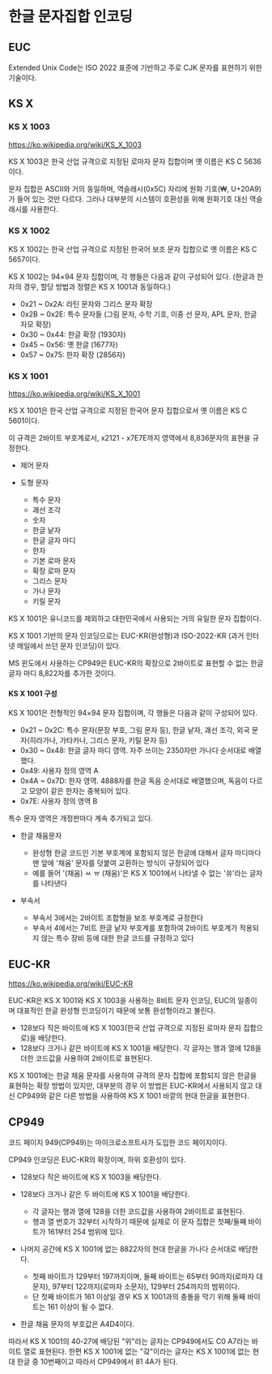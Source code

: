 # 한글 문자집합 인코딩

## EUC

Extended Unix Code는 ISO 2022 표준에 기반하고 주로 CJK 문자를 표현하기 위한 기술이다.

## KS X

### KS X 1003

<https://ko.wikipedia.org/wiki/KS_X_1003>

KS X 1003은 한국 산업 규격으로 지정된 로마자 문자 집합이며 옛 이름은 KS C 5636이다.

문자 집합은 ASCII와 거의 동일하며, 역슬래시(0x5C) 자리에 원화 기호(₩, U+20A9)가 들어 있는 것만 다르다.
그러나 대부분의 시스템이 호환성을 위해 원화기호 대신 역슬래시를 사용한다.

### KS X 1002

KS X 1002는 한국 산업 규격으로 지정된 한국어 보조 문자 집합으로 옛 이름은 KS C 5657이다.

KS X 1002는 94×94 문자 집합이며, 각 행들은 다음과 같이 구성되어 있다. (한글과 한자의 경우, 할당 방법과 정렬은 KS X 1001과 동일하다.)

- 0x21 ~ 0x2A: 라틴 문자와 그리스 문자 확장
- 0x2B ~ 0x2E: 특수 문자들 (그림 문자, 수학 기호, 이중 선 문자, APL 문자, 한글 자모 확장)
- 0x30 ~ 0x44: 한글 확장 (1930자)
- 0x45 ~ 0x56: 옛 한글 (1677자)
- 0x57 ~ 0x75: 한자 확장 (2856자)

### KS X 1001

<https://ko.wikipedia.org/wiki/KS_X_1001>

KS X 1001은 한국 산업 규격으로 지정된 한국어 문자 집합으로서 옛 이름은 KS C 5601이다.

이 규격은 2바이트 부호계로서, x2121 - x7E7E까지 영역에서 8,836문자의 표현을 규정한다.

- 제어 문자

- 도형 문자

  - 특수 문자
  - 괘선 조각
  - 숫자
  - 한글 낱자
  - 한글 글자 마디
  - 한자
  - 기본 로마 문자
  - 확장 로마 문자
  - 그리스 문자
  - 가나 문자
  - 키릴 문자

KS X 1001은 유니코드를 제외하고 대한민국에서 사용되는 거의 유일한 문자 집합이다.

KS X 1001 기반의 문자 인코딩으로는 EUC-KR(완성형)과 ISO-2022-KR (과거 인터넷 메일에서 쓰던 문자 인코딩)이 있다.

MS 윈도에서 사용하는 CP949은 EUC-KR의 확장으로 2바이트로 표현할 수 없는 한글 글자 마디 8,822자를 추가한 것이다.

#### KS X 1001 구성

KS X 1001은 전형적인 94×94 문자 집합이며, 각 행들은 다음과 같이 구성되어 있다.

- 0x21 ~ 0x2C: 특수 문자(문장 부호, 그림 문자 등), 한글 낱자, 괘선 조각, 외국 문자(히라가나, 가타카나, 그리스 문자, 키릴 문자 등)
- 0x30 ~ 0x48: 한글 글자 마디 영역. 자주 쓰이는 2350자만 가나다 순서대로 배열했다.
- 0x49: 사용자 정의 영역 A
- 0x4A ~ 0x7D: 한자 영역. 4888자를 한글 독음 순서대로 배열했으며, 독음이 다르고 모양이 같은 한자는 중복되어 있다.
- 0x7E: 사용자 정의 영역 B

특수 문자 영역은 개정판마다 계속 추가되고 있다.

- 한글 채움문자

  - 완성형 한글 코드인 기본 부호계에 포함되지 않은 한글에 대해서 글자 마디마다 맨 앞에 '채움' 문자를 덧붙여 교환하는 방식이 규정되어 있다
  - 예를 들어 '(채움) ㅆ ㅠ (채움)'은 KS X 1001에서 나타낼 수 없는 '쓔'라는 글자를 나타낸다

- 부속서

  - 부속서 3에서는 2바이트 조합형을 보조 부호계로 규정한다
  - 부속서 4에서는 7비트 한글 낱자 부호계를 포함하여 2바이트 부호계가 적용되지 않는 특수 장비 등에 대한 한글 코드를 규정하고 있다

## EUC-KR

<https://ko.wikipedia.org/wiki/EUC-KR>

EUC-KR은 KS X 1001와 KS X 1003을 사용하는 8비트 문자 인코딩, EUC의 일종이며 대표적인 한글 완성형 인코딩이기 때문에 보통 완성형이라고 불린다.

- 128보다 작은 바이트에 KS X 1003(한국 산업 규격으로 지정된 로마자 문자 집합으로)을 배당한다.
- 128보다 크거나 같은 바이트에 KS X 1001을 배당한다. 각 글자는 행과 열에 128을 더한 코드값을 사용하여 2바이트로 표현된다.

KS X 1001에는 한글 채움 문자를 사용하여 규격의 문자 집합에 포함되지 않은 한글을 표현하는 확장 방법이 있지만,
대부분의 경우 이 방법은 EUC-KR에서 사용되지 않고 대신 CP949와 같은 다른 방법을 사용하여 KS X 1001 바깥의 현대 한글을 표현한다.

## CP949

코드 페이지 949(CP949)는 마이크로소프트사가 도입한 코드 페이지이다.

CP949 인코딩은 EUC-KR의 확장이며, 하위 호환성이 있다.

- 128보다 작은 바이트에 KS X 1003을 배당한다.

- 128보다 크거나 같은 두 바이트에 KS X 1001을 배당한다.

  - 각 글자는 행과 열에 128을 더한 코드값을 사용하여 2바이트로 표현된다.
  - 행과 열 번호가 32부터 시작하기 때문에 실제로 이 문자 집합은 첫째/둘째 바이트가 161부터 254 범위에 있다.

- 나머지 공간에 KS X 1001에 없는 8822자의 현대 한글을 가나다 순서대로 배당한다.

  - 첫째 바이트가 129부터 197까지이며, 둘째 바이트는 65부터 90까지(로마자 대문자), 97부터 122까지(로마자 소문자), 129부터 254까지의 범위이다.
  - 단 첫째 바이트가 161 이상일 경우 KS X 1001과의 충돌을 막기 위해 둘째 바이트는 161 이상이 될 수 없다.

- 한글 채움 문자의 부호값은 A4D4이다.

따라서 KS X 1001의 40-27에 배당된 "위"라는 글자는 CP949에서도 C0 A7라는 바이트 열로 표현된다.
한편 KS X 1001에 없는 "갘"이라는 글자는 KS X 1001에 없는 현대 한글 중 10번째이고 따라서 CP949에서 81 4A가 된다.
